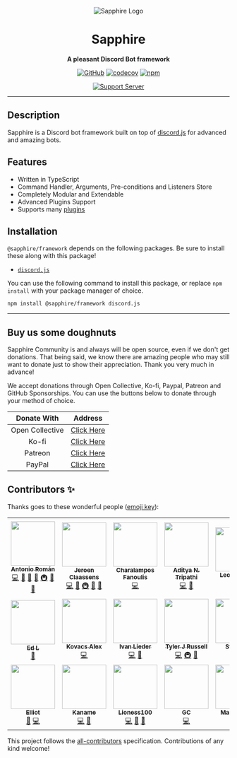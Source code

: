 <div align="center">

![Sapphire Logo](https://cdn.skyra.pw/gh-assets/sapphire-banner.png)

# Sapphire

**A pleasant Discord Bot framework**

[![GitHub](https://img.shields.io/github/license/sapphiredev/framework)](https://github.com/sapphiredev/framework/blob/main/LICENSE.md)
[![codecov](https://codecov.io/gh/sapphiredev/framework/branch/main/graph/badge.svg?token=AHPITY8WY9)](https://codecov.io/gh/sapphiredev/framework)
[![npm](https://img.shields.io/npm/v/@sapphire/framework?color=crimson&logo=npm&style=flat-square)](https://www.npmjs.com/package/@sapphire/framework)

[![Support Server](https://discord.com/api/guilds/737141877803057244/embed.png?style=banner2)](https://sapphirejs.dev/discord)

</div>

---

## Description

Sapphire is a Discord bot framework built on top of [discord.js] for advanced and amazing bots.

## Features

-   Written in TypeScript
-   Command Handler, Arguments, Pre-conditions and Listeners Store
-   Completely Modular and Extendable
-   Advanced Plugins Support
-   Supports many [plugins](https://github.com/sapphiredev/plugins)

## Installation

`@sapphire/framework` depends on the following packages. Be sure to install these along with this package!

-   [`discord.js`](https://www.npmjs.com/package/discord.js)

You can use the following command to install this package, or replace `npm install` with your package manager of choice.

```sh
npm install @sapphire/framework discord.js
```

---

## Buy us some doughnuts

Sapphire Community is and always will be open source, even if we don't get donations. That being said, we know there are amazing people who may still want to donate just to show their appreciation. Thank you very much in advance!

We accept donations through Open Collective, Ko-fi, Paypal, Patreon and GitHub Sponsorships. You can use the buttons below to donate through your method of choice.

|   Donate With   |                       Address                       |
| :-------------: | :-------------------------------------------------: |
| Open Collective | [Click Here](https://sapphirejs.dev/opencollective) |
|      Ko-fi      |      [Click Here](https://sapphirejs.dev/kofi)      |
|     Patreon     |    [Click Here](https://sapphirejs.dev/patreon)     |
|     PayPal      |     [Click Here](https://sapphirejs.dev/paypal)     |

## Contributors ✨

Thanks goes to these wonderful people ([emoji key](https://allcontributors.org/docs/en/emoji-key)):

<!-- ALL-CONTRIBUTORS-LIST:START - Do not remove or modify this section -->
<!-- prettier-ignore-start -->
<!-- markdownlint-disable -->
<table>
  <tr>
    <td align="center"><a href="https://github.com/kyranet"><img src="https://avatars0.githubusercontent.com/u/24852502?v=4?s=100" width="100px;" alt=""/><br /><sub><b>Antonio Román</b></sub></a><br /><a href="https://github.com/sapphiredev/framework/commits?author=kyranet" title="Code">💻</a> <a href="https://github.com/sapphiredev/framework/commits?author=kyranet" title="Documentation">📖</a> <a href="#design-kyranet" title="Design">🎨</a> <a href="#ideas-kyranet" title="Ideas, Planning, & Feedback">🤔</a> <a href="#infra-kyranet" title="Infrastructure (Hosting, Build-Tools, etc)">🚇</a> <a href="#projectManagement-kyranet" title="Project Management">📆</a> <a href="#plugin-kyranet" title="Plugin/utility libraries">🔌</a></td>
    <td align="center"><a href="https://favware.tech/"><img src="https://avatars3.githubusercontent.com/u/4019718?v=4?s=100" width="100px;" alt=""/><br /><sub><b>Jeroen Claassens</b></sub></a><br /><a href="https://github.com/sapphiredev/framework/commits?author=Favna" title="Code">💻</a> <a href="https://github.com/sapphiredev/framework/commits?author=Favna" title="Documentation">📖</a> <a href="#infra-Favna" title="Infrastructure (Hosting, Build-Tools, etc)">🚇</a> <a href="#projectManagement-Favna" title="Project Management">📆</a> <a href="#plugin-Favna" title="Plugin/utility libraries">🔌</a></td>
    <td align="center"><a href="https://github.com/cfanoulis"><img src="https://avatars3.githubusercontent.com/u/38255093?v=4?s=100" width="100px;" alt=""/><br /><sub><b>Charalampos Fanoulis</b></sub></a><br /><a href="https://github.com/sapphiredev/framework/commits?author=cfanoulis" title="Code">💻</a></td>
    <td align="center"><a href="http://www.adityatd.me"><img src="https://avatars0.githubusercontent.com/u/9266227?v=4?s=100" width="100px;" alt=""/><br /><sub><b>Aditya N. Tripathi</b></sub></a><br /><a href="https://github.com/sapphiredev/framework/commits?author=AdityaTD" title="Code">💻</a> <a href="https://github.com/sapphiredev/framework/commits?author=AdityaTD" title="Documentation">📖</a></td>
    <td align="center"><a href="http://leonard.sh"><img src="https://avatars1.githubusercontent.com/u/35312043?v=4?s=100" width="100px;" alt=""/><br /><sub><b>LeonardSSH</b></sub></a><br /><a href="https://github.com/sapphiredev/framework/commits?author=LeonardSSH" title="Documentation">📖</a></td>
    <td align="center"><a href="https://Quantumlyy.com/"><img src="https://avatars1.githubusercontent.com/u/7919610?v=4?s=100" width="100px;" alt=""/><br /><sub><b>Nejc Drobnič</b></sub></a><br /><a href="https://github.com/sapphiredev/framework/commits?author=Quantumlyy" title="Code">💻</a> <a href="#plugin-Quantumlyy" title="Plugin/utility libraries">🔌</a></td>
    <td align="center"><a href="https://github.com/Phamzito"><img src="https://avatars2.githubusercontent.com/u/31642521?v=4?s=100" width="100px;" alt=""/><br /><sub><b>David Gustavo Herrera De La Cruz</b></sub></a><br /><a href="https://github.com/sapphiredev/framework/commits?author=Phamzito" title="Code">💻</a></td>
  </tr>
  <tr>
    <td align="center"><a href="https://github.com/Rexogamer"><img src="https://avatars0.githubusercontent.com/u/42586271?v=4?s=100" width="100px;" alt=""/><br /><sub><b>Ed L</b></sub></a><br /><a href="https://github.com/sapphiredev/framework/commits?author=Rexogamer" title="Documentation">📖</a></td>
    <td align="center"><a href="https://atm.moe/"><img src="https://avatars3.githubusercontent.com/u/31011461?v=4?s=100" width="100px;" alt=""/><br /><sub><b>Kovacs Alex</b></sub></a><br /><a href="https://github.com/sapphiredev/framework/commits?author=alexthemaster" title="Code">💻</a></td>
    <td align="center"><a href="https://github.com/Alcremie"><img src="https://avatars0.githubusercontent.com/u/54785334?v=4?s=100" width="100px;" alt=""/><br /><sub><b>Ivan Lieder</b></sub></a><br /><a href="https://github.com/sapphiredev/framework/commits?author=Alcremie" title="Code">💻</a> <a href="https://github.com/sapphiredev/framework/pulls?q=is%3Apr+reviewed-by%3AAlcremie" title="Reviewed Pull Requests">👀</a></td>
    <td align="center"><a href="https://github.com/Nytelife26"><img src="https://avatars1.githubusercontent.com/u/22531310?v=4?s=100" width="100px;" alt=""/><br /><sub><b>Tyler J Russell</b></sub></a><br /><a href="https://github.com/sapphiredev/framework/commits?author=Nytelife26" title="Code">💻</a> <a href="#infra-Nytelife26" title="Infrastructure (Hosting, Build-Tools, etc)">🚇</a> <a href="#plugin-Nytelife26" title="Plugin/utility libraries">🔌</a></td>
    <td align="center"><a href="https://github.com/Stitch07"><img src="https://avatars0.githubusercontent.com/u/29275227?v=4?s=100" width="100px;" alt=""/><br /><sub><b>Stitch07</b></sub></a><br /><a href="https://github.com/sapphiredev/framework/commits?author=Stitch07" title="Code">💻</a></td>
    <td align="center"><a href="https://lavya.tech/"><img src="https://avatars.githubusercontent.com/u/65386243?v=4?s=100" width="100px;" alt=""/><br /><sub><b>lavgup</b></sub></a><br /><a href="https://github.com/sapphiredev/framework/commits?author=lavgup" title="Documentation">📖</a></td>
    <td align="center"><a href="https://github.com/vladfrangu"><img src="https://avatars.githubusercontent.com/u/17960496?v=4?s=100" width="100px;" alt=""/><br /><sub><b>Vlad Frangu</b></sub></a><br /><a href="https://github.com/sapphiredev/framework/commits?author=vladfrangu" title="Code">💻</a> <a href="#infra-vladfrangu" title="Infrastructure (Hosting, Build-Tools, etc)">🚇</a> <a href="https://github.com/sapphiredev/framework/pulls?q=is%3Apr+reviewed-by%3Avladfrangu" title="Reviewed Pull Requests">👀</a></td>
  </tr>
  <tr>
    <td align="center"><a href="https://github.com/noftaly"><img src="https://avatars.githubusercontent.com/u/34779161?v=4?s=100" width="100px;" alt=""/><br /><sub><b>Elliot</b></sub></a><br /><a href="https://github.com/sapphiredev/framework/commits?author=noftaly" title="Documentation">📖</a> <a href="https://github.com/sapphiredev/framework/commits?author=noftaly" title="Code">💻</a></td>
    <td align="center"><a href="https://kaname.netlify.app"><img src="https://avatars.githubusercontent.com/u/56084970?v=4?s=100" width="100px;" alt=""/><br /><sub><b>Kaname</b></sub></a><br /><a href="https://github.com/sapphiredev/framework/commits?author=kaname-png" title="Code">💻</a> <a href="https://github.com/sapphiredev/framework/issues?q=author%3Akaname-png" title="Bug reports">🐛</a></td>
    <td align="center"><a href="https://github.com/Lioness100"><img src="https://avatars.githubusercontent.com/u/65814829?v=4?s=100" width="100px;" alt=""/><br /><sub><b>Lioness100</b></sub></a><br /><a href="https://github.com/sapphiredev/framework/commits?author=Lioness100" title="Code">💻</a> <a href="https://github.com/sapphiredev/framework/commits?author=Lioness100" title="Documentation">📖</a> <a href="https://github.com/sapphiredev/framework/issues?q=author%3ALioness100" title="Bug reports">🐛</a></td>
    <td align="center"><a href="https://github.com/gc"><img src="https://avatars.githubusercontent.com/u/30398469?v=4?s=100" width="100px;" alt=""/><br /><sub><b>GC</b></sub></a><br /><a href="https://github.com/sapphiredev/framework/commits?author=gc" title="Code">💻</a></td>
    <td align="center"><a href="https://minecolonies.com/"><img src="https://avatars.githubusercontent.com/u/19329455?v=4?s=100" width="100px;" alt=""/><br /><sub><b>Mark Fisher</b></sub></a><br /><a href="https://github.com/sapphiredev/framework/commits?author=PoroUsedSnax" title="Code">💻</a></td>
    <td align="center"><a href="https://github.com/bitomic"><img src="https://avatars.githubusercontent.com/u/35199700?v=4?s=100" width="100px;" alt=""/><br /><sub><b>bitomic</b></sub></a><br /><a href="https://github.com/sapphiredev/framework/commits?author=bitomic" title="Code">💻</a></td>
    <td align="center"><a href="https://c43721.github.io/"><img src="https://avatars.githubusercontent.com/u/55610086?v=4?s=100" width="100px;" alt=""/><br /><sub><b>c43721</b></sub></a><br /><a href="https://github.com/sapphiredev/framework/commits?author=c43721" title="Code">💻</a></td>
  </tr>
</table>

<!-- markdownlint-restore -->
<!-- prettier-ignore-end -->

<!-- ALL-CONTRIBUTORS-LIST:END -->

This project follows the [all-contributors](https://github.com/all-contributors/all-contributors) specification. Contributions of any kind welcome!

[discord.js]: https://github.com/discordjs/discord.js
